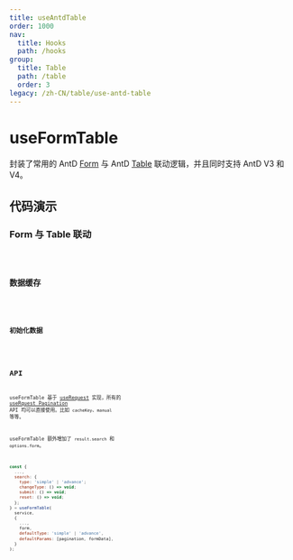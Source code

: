 ```yaml
---
title: useAntdTable
order: 1000
nav:
  title: Hooks
  path: /hooks
group:
  title: Table
  path: /table
  order: 3
legacy: /zh-CN/table/use-antd-table
---
```


# useFormTable

封装了常用的 AntD [Form](https://ant.design/components/form-cn/) 与 AntD [Table](https://ant.design/components/table-cn/) 联动逻辑，并且同时支持 AntD V3 和 V4。

## 代码演示

### Form 与 Table 联动

<code src="./demo/demo1.tsx" />

### 数据缓存

<code src="./demo/demo2.tsx" />

### 初始化数据

<code src="./demo/demo5.tsx" />

## API

useFormTable 基于 [useRequest](/zh-CN/async) 实现，所有的 [useRquest Pagination](/zh-CN/async?anchor=pagination#api-1) API 均可以直接使用。比如 `cacheKey`、`manual` 等等。

useFormTable 额外增加了 `result.search` 和 `options.form`。

```javascript
const {
  ...,
  search: {
    type: 'simple' | 'advance';
    changeType: () => void;
    submit: () => void;
    reset: () => void;
  };
} = useFormTable(
  service,
  {
    ...,
    form,
    defaultType: 'simple' | 'advance',
    defaultParams: [pagination, formData],
  }
);
```
